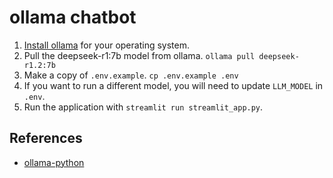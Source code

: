 # ollama chatbot

1. [Install ollama](https://ollama.com/download) for your operating system.
2. Pull the deepseek-r1:7b model from ollama. `ollama pull deepseek-r1.2:7b`
3. Make a copy of `.env.example`. `cp .env.example .env`
4. If you want to run a different model, you will need to update `LLM_MODEL` in `.env`.
5. Run the application with `streamlit run streamlit_app.py`.

## References

- [ollama-python](https://github.com/ollama/ollama-python)
